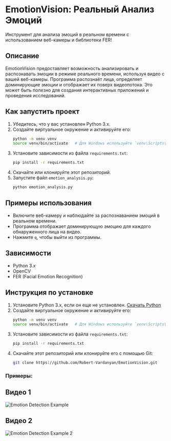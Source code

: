 # EmotionVision: Реальный Анализ Эмоций

Инструмент для анализа эмоций в реальном времени с использованием веб-камеры и библиотеки FER!

## Описание

EmotionVision предоставляет возможность анализировать и распознавать эмоции в режиме реального времени, используя видео с вашей веб-камеры. Программа распознаёт лица, определяет доминирующие эмоции и отображает их поверх видеопотока. Это может быть полезно для создания интерактивных приложений и проведения исследований.

## Как запустить проект

1. Убедитесь, что у вас установлен Python 3.x.
2. Создайте виртуальное окружение и активируйте его:
    ```bash
    python -m venv venv
    source venv/bin/activate   # Для Windows используйте `venv\Scripts\activate`
    ```
3. Установите зависимости из файла `requirements.txt`:
    ```bash
    pip install -r requirements.txt
    ```
4. Скачайте или клонируйте этот репозиторий.
5. Запустите файл `emotion_analysis.py`:
    ```bash
    python emotion_analysis.py
    ```

## Примеры использования

- Включите веб-камеру и наблюдайте за распознаванием эмоций в реальном времени.
- Программа отображает доминирующую эмоцию для каждого обнаруженного лица на видео.
- Нажмите `q`, чтобы выйти из программы.

## Зависимости

- Python 3.x
- OpenCV
- FER (Facial Emotion Recognition)

## Инструкция по установке

1. Установите Python 3.x, если он еще не установлен. [Скачать Python](https://www.python.org/downloads/)
2. Создайте виртуальное окружение и активируйте его:
    ```bash
    python -m venv venv
    source venv/bin/activate   # Для Windows используйте `venv\Scripts\activate`
    ```
3. Установите зависимости из файла `requirements.txt`:
    ```bash
    pip install -r requirements.txt
    ```
4. Скачайте этот репозиторий или клонируйте его с помощью Git:
    ```bash
    git clone https://github.com/Robert-Vardanyan/EmotionVision.git
    ```

### Примеры:

## Видео 1
![Emotion Detection Example](https://github.com/user-attachments/assets/emotion_example_1.jpg)

## Видео 2
![Emotion Detection Example 2](https://github.com/user-attachments/assets/emotion_example_2.jpg)

